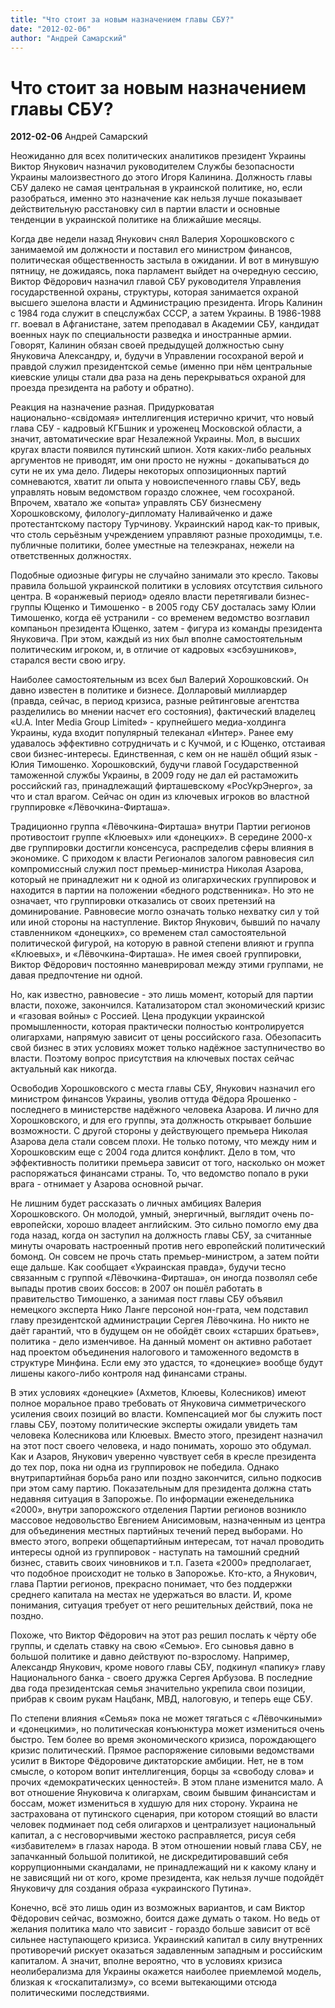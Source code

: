 ```yaml
---
title: "Что стоит за новым назначением главы СБУ?"
date: "2012-02-06"
author: "Андрей Самарский"
---
```


# Что стоит за новым назначением главы СБУ?

**2012-02-06** Андрей Самарский

Неожиданно для всех политических аналитиков президент Украины Виктор Янукович назначил руководителем Службы безопасности Украины малоизвестного до этого Игоря Калинина. Должность главы СБУ далеко не самая центральная в украинской политике, но, если разобраться, именно это назначение как нельзя лучше показывает действительную расстановку сил в партии власти и основные тенденции в украинской политике на ближайшие месяцы.

Когда две недели назад Янукович снял Валерия Хорошковского с занимаемой им должности и поставил его министром финансов, политическая общественность застыла в ожидании. И вот в минувшую пятницу, не дожидаясь, пока парламент выйдет на очередную сессию, Виктор Фёдорович назначил главой СБУ руководителя Управления государственной охраны, структуры, которая занимается охраной высшего эшелона власти и Администрацию президента. Игорь Калинин с 1984 года служит в спецслужбах СССР, а затем Украины. В 1986-1988 гг. воевал в Афганистане, затем преподавал в Академии СБУ, кандидат военных наук по специальности разведка и иностранные армии. Говорят, Калинин обязан своей предыдущей должностью сыну Януковича Александру, и, будучи в Управлении госохраной верой и правдой служил президентской семье (именно при нём центральные киевские улицы стали два раза на день перекрываться охраной для проезда президента на работу и обратно).

Реакция на назначение разная. Придурковатая национально-«свідомая» интеллигенция истерично кричит, что новый глава СБУ - кадровый КГБшник и уроженец Московской области, а значит, автоматические враг Незалежной Украины. Мол, в высших кругах власти появился путинский шпион. Хотя каких-либо реальных аргументов не приводят, им они просто не нужны - докапываться до сути не их ума дело. Лидеры некоторых оппозиционных партий сомневаются, хватит ли опыта у новоиспеченного главы СБУ, ведь управлять новым ведомством гораздо сложнее, чем госохраной. Впрочем, хватало же «опыта» управлять СБУ бизнесмену Хорошковскому, филологу-дипломату Наливайченко и даже протестантскому пастору Турчинову. Украинский народ как-то привык, что столь серьёзным учреждением управляют разные проходимцы, т.е. публичные политики, более уместные на телеэкранах, нежели на ответственных должностях.

Подобные одиозные фигуры не случайно занимали это кресло. Таковы правила большой украинской политики в условиях отсутствия сильного центра. В «оранжевый период» одеяло власти перетягивали бизнес-группы Ющенко и Тимошенко - в 2005 году СБУ досталась заму Юлии Тимошенко, когда её устранили - со временем ведомство возглавил компаньон президента Ющенко, затем - фигура из команды президента Януковича. При этом, каждый из них был вполне самостоятельным политическим игроком, и, в отличие от кадровых «эсбэушников», старался вести свою игру.

Наиболее самостоятельным из всех был Валерий Хорошковский. Он давно известен в политике и бизнесе. Долларовый миллиардер (правда, сейчас, в период кризиса, разные рейтинговые агентства разделились во мнении насчет его состояния), фактический владелец «U.A. Inter Media Group Limited» - крупнейшего медиа-холдинга Украины, куда входит популярный телеканал «Интер». Ранее ему удавалось эффективно сотрудничать и с Кучмой, и с Ющенко, отстаивая свои бизнес-интересы. Единственная, с кем он не нашёл общий язык - Юлия Тимошенко. Хорошковский, будучи главой Государственной таможенной службы Украины, в 2009 году не дал ей растаможить российский газ, принадлежащий фирташевскому «РосУкрЭнерго», за что и стал врагом. Сейчас он один из ключевых игроков во властной группировке «Лёвочкина-Фирташа».

Традиционно группа «Лёвочкина-Фирташа» внутри Партии регионов противостоит группе «Клюевых» или «донецких». В середине 2000-х две группировки достигли консенсуса, распределив сферы влияния в экономике. С приходом к власти Регионалов залогом равновесия сил компромиссный служил пост премьер-министра Николая Азарова, который не принадлежит ни к одной из олигархических группировок и находится в партии на положении «бедного родственника». Но это не означает, что группировки отказались от своих претензий на доминирование. Равновесие могло означать только нехватку сил у той или иной стороны на наступление. Виктор Янукович, бывший по началу ставленником «донецких», со временем стал самостоятельной политической фигурой, на которую в равной степени влияют и группа «Клюевых», и «Лёвочкина-Фирташа». Не имея своей группировки, Виктор Фёдорович постоянно маневрировал между этими группами, не давая предпочтение ни одной.

Но, как известно, равновесие - это лишь момент, который для партии власти, похоже, закончился. Катализатором стал экономический кризис и «газовая войны» с Россией. Цена продукции украинской промышленности, которая практически полностью контролируется олигархами, напрямую зависит от цены российского газа. Обезопасить свой бизнес в этих условиях может только надёжное заступничество во власти. Поэтому вопрос присутствия на ключевых постах сейчас актуальный как никогда.

Освободив Хорошковского с места главы СБУ, Янукович назначил его министром финансов Украины, уволив оттуда Фёдора Ярошенко - последнего в министерстве надёжного человека Азарова. И лично для Хорошковского, и для его группы, эта должность открывает большие возможности. С другой стороны у действующего премьера Николая Азарова дела стали совсем плохи. Не только потому, что между ним и Хорошковским еще с 2004 года длится конфликт. Дело в том, что эффективность политики премьера зависит от того, насколько он может распоряжаться финансами страны. То, что ведомство попало в руки врага - отнимает у Азарова основной рычаг.

Не лишним будет рассказать о личных амбициях Валерия Хорошковского. Он молодой, умный, энергичный, выглядит очень по-европейски, хорошо владеет английским. Это сильно помогло ему два года назад, когда он заступил на должность главы СБУ, за считанные минуты очаровать настроенный против него европейский политический бомонд. Он совсем не прочь стать премьер-министром, а затем пойти еще дальше. Как сообщает «Украинская правда», будучи тесно связанным с группой «Лёвочкина-Фирташа», он иногда позволял себе выпады против своих боссов: в 2007 он пошёл работать в правительство Тимошенко, а занимая пост главы СБУ объявил немецкого эксперта Нико Ланге персоной нон-грата, чем подставил главу президентской администрации Сергея Лёвочкина. Но никто не даёт гарантий, что в будущем он не обойдёт своих «старших братьев», политика - дело изменчивое. На данный момент он активно работает над проектом объединения налогового и таможенного ведомств в структуре Минфина. Если ему это удастся, то «донецкие» вообще будут лишены какого-либо контроля над финансами страны.

В этих условиях «донецкие» (Ахметов, Клюевы, Колесников) имеют полное моральное право требовать от Януковича симметрического усиления своих позиций во власти. Компенсацией мог бы служить пост главы СБУ, поэтому политические эксперты ожидали увидеть там человека Колесникова или Клюевых. Вместо этого, президент назначил на этот пост своего человека, и надо понимать, хорошо это обдумал. Как и Азаров, Янукович уверенно чувствует себя в кресле президента до тех пор, пока ни одна из группировок не победила. Однако внутрипартийная борьба рано или поздно закончится, сильно подкосив при этом саму партию. Показательным для президента должна стать недавняя ситуация в Запорожье. По информации еженедельника «2000», внутри запорожского отделения Партии регионов возникло массовое недовольство Евгением Анисимовым, назначенным из центра для объединения местных партийных течений перед выборами. Но вместо этого, вопреки общепартийным интересам, тот начал проводить интересы одной из группировок - наступать на тамошний средний бизнес, ставить своих чиновников и т.п. Газета «2000» предполагает, что подобное происходит не только в Запорожье. Кто-кто, а Янукович, глава Партии регионов, прекрасно понимает, что без поддержки среднего капитала на местах не удержаться во власти. И, кроме понимания, ситуация требует от него решительных действий, пока не поздно.

Похоже, что Виктор Фёдорович на этот раз решил послать к чёрту обе группы, и сделать ставку на свою «Семью». Его сыновья давно в большой политике и давно действуют по-взрослому. Например, Александр Янукович, кроме нового главы СБУ, подкинул «папику» главу Национального банка - своего дружка Сергея Арбузова. В последние два года президентская семья значительно укрепила свои позиции, прибрав к своим рукам Нацбанк, МВД, налоговую, и теперь еще СБУ.

По степени влияния «Семья» пока не может тягаться с «Лёвочкиными» и «донецкими», но политическая конъюнктура может измениться очень быстро. Тем более во время экономического кризиса, порождающего кризис политический. Прямое распоряжение силовыми ведомствами усилит в Викторе Фёдоровиче диктаторские амбиции. Нет, не в том смысле, о котором вопит интеллигенция, борцы за «свободу слова» и прочих «демократических ценностей». В этом плане изменится мало. А вот отношение Януковича к олигархам, своим бывшим финансистам и боссам, может измениться в худшую для них сторону. Украина не застрахована от путинского сценария, при котором стоящий во власти человек подминает под себя олигархов и централизует национальный капитал, а с несговорчивыми жестоко расправляется, рисуя себя «избавителем» в глазах народа. В этом отношении новый глава СБУ, не запачканный большой политикой, не дискредитировавший себя коррупционными скандалами, не принадлежащий ни к какому клану и не зависящий ни от кого, кроме президента, как нельзя лучше подойдёт Януковичу для создания образа «украинского Путина».

Конечно, всё это лишь один из возможных вариантов, и сам Виктор Фёдорович сейчас, возможно, боится даже думать о таком. Но ведь от желания политика мало что зависит - гораздо больше зависит от всё сильнее наступающего кризиса. Украинский капитал в силу внутренних противоречий рискует оказаться задавленным западным и российским капиталом. А значит, вполне вероятно, что в условиях кризиса неолиберализма для Украины окажется наиболее приемлемой модель, близкая к «госкапитализму», со всеми вытекающими отсюда политическими последствиями.